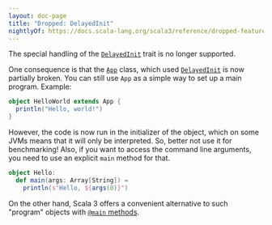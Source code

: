 ```yaml
---
layout: doc-page
title: "Dropped: DelayedInit"
nightlyOf: https://docs.scala-lang.org/scala3/reference/dropped-features/delayed-init.html
---
```


The special handling of the [`DelayedInit`](https://scala-lang.org/api/3.x/scala/DelayedInit.html)
trait is no longer supported.

One consequence is that the [`App`](https://scala-lang.org/api/3.x/scala/App.html) class,
which used [`DelayedInit`](https://scala-lang.org/api/3.x/scala/DelayedInit.html) is
now partially broken. You can still use `App` as a simple way to set up a main program. Example:

```scala
object HelloWorld extends App {
  println("Hello, world!")
}
```

However, the code is now run in the initializer of the object, which on
some JVMs means that it will only be interpreted. So, better not use it
for benchmarking! Also, if you want to access the command line arguments,
you need to use an explicit `main` method for that.

```scala
object Hello:
  def main(args: Array[String]) =
    println(s"Hello, ${args(0)}")
```

On the other hand, Scala 3 offers a convenient alternative to such "program" objects
with [`@main` methods](../changed-features/main-functions.md).

